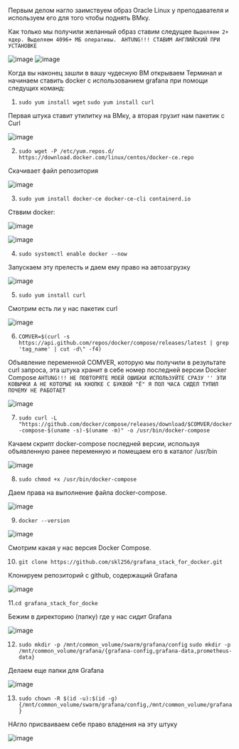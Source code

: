 Первым делом нагло заимствуем образ Oracle Linux у преподавателя и используем его для того чтобы поднять ВМку.

Как только мы получили желанный образ ставим следущее `Выделяем 2+ ядер. Выделяем 4096+ МБ оперативы.` ` AHTUNG!!! СТАВИМ АНГЛИЙСКИЙ ПРИ УСТАНОВКЕ`

![image](https://github.com/user-attachments/assets/3061c7d7-2e51-4877-ab78-3d4fe968878f)
![image](https://github.com/user-attachments/assets/d9ba4d62-dd58-43d7-b67d-5b87f5c9ae06)

Когда вы наконец зашли в вашу чудесную ВМ открываем Терминал и начинаем ставить docker с использованием grafana при помощи следущих команд:

1. `sudo yum install wget` `sudo yum install curl`

Первая штука ставит утилитку на ВМку, а вторая грузит нам пакетик с Curl

![image](https://github.com/user-attachments/assets/b93a56a9-fbbf-4109-a965-93deb3a5722d)

2. `sudo wget -P /etc/yum.repos.d/ https://download.docker.com/linux/centos/docker-ce.repo`

Скачивает файл репозитория

![image](https://github.com/user-attachments/assets/93749241-8898-42ed-a022-7bf4449777a7)


3. `sudo yum install docker-ce docker-ce-cli containerd.io`

Стввим docker:

![image](https://github.com/user-attachments/assets/adb6154e-c28b-411b-b38e-6b6dadd6ea8e)

![image](https://github.com/user-attachments/assets/87a9fa16-6727-429f-b2bd-bd6e37345708)


4. `sudo systemctl enable docker --now`
   
Запускаем эту прелесть и даем ему право на автозагрузку

![image](https://github.com/user-attachments/assets/e78faf4b-060c-4784-9caf-429cc2f13d84)

5. `sudo yum install curl`
   
Cмотрим есть ли у нас пакетик curl

![image](https://github.com/user-attachments/assets/0f06b9a0-557e-4167-953c-0d62814ce192)

6. `COMVER=$(curl -s https://api.github.com/repos/docker/compose/releases/latest | grep 'tag_name' | cut -d\" -f4)`

Объявление переменной COMVER, которую мы получили в результате curl запроса, эта штука хранит в себе номер последней версии Docker Compose `AHTUNG!!! НЕ ПОВТОРЯТЕ МОЕЙ ОШИБКИ ИСПОЛЬЗУЙТЕ СРАЗУ '' ЭТИ КОВЫЧКИ А НЕ КОТОРЫЕ НА КНОПКЕ С БУКВОЙ "Ё" Я ПОЛ ЧАСА СИДЕЛ ТУПИЛ ПОЧЕМУ НЕ РАБОТАЕТ`

![image](https://github.com/user-attachments/assets/7c2728d0-bee0-47b2-9aec-5a63d6e8929c)


7. `sudo curl -L "https://github.com/docker/compose/releases/download/$COMVER/docker-compose-$(uname -s)-$(uname -m)" -o /usr/bin/docker-compose`
   
Качаем скрипт docker-compose последней версии, используя объявленную ранее переменную и помещаем его в каталог /usr/bin

![image](https://github.com/user-attachments/assets/d9fd331f-c0dd-4c1f-b475-5c797ab7b995)

8. `sudo chmod +x /usr/bin/docker-compose`

Даем права на выполнение файла docker-compose.

![image](https://github.com/user-attachments/assets/5b9c7ae4-e7ea-45e0-b9f9-12830ecaf460)

9. `docker --version`
    
![image](https://github.com/user-attachments/assets/9f89ca27-cde1-455f-9ba6-5c99b9912497)

Cмотрим какая у нас версия Docker Compose.

10. `git clone https://github.com/skl256/grafana_stack_for_docker.git`

Клонируем репозиторий с github, содержащий Grafana

![image](https://github.com/user-attachments/assets/086b92b6-3973-46fa-aedc-29f67d7eff46)

11.`cd grafana_stack_for_docke`

Бежим в директорию (папку) где у нас сидит Grafana

![image](https://github.com/user-attachments/assets/f4d439d0-8f24-43a3-a281-16923fb151ee)

12. `sudo mkdir -p /mnt/common_volume/swarm/grafana/config`  `sudo mkdir -p /mnt/common_volume/grafana/{grafana-config,grafana-data,prometheus-data}`

Делаем еще папки для Grafana

![image](https://github.com/user-attachments/assets/45abe381-b91e-41f2-b6b2-12702258d646)

13. `sudo chown -R $(id -u):$(id -g) {/mnt/common_volume/swarm/grafana/config,/mnt/common_volume/grafana}`

НАгло присваиваем себе право владения на эту штуку

![image](https://github.com/user-attachments/assets/5dd83713-e509-4247-bcc9-b1934c49e9e9)
